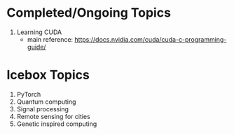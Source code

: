 # Completed/Ongoing Topics
1. Learning CUDA
    - main reference: https://docs.nvidia.com/cuda/cuda-c-programming-guide/

# Icebox Topics
1. PyTorch
2. Quantum computing 
3. Signal processing 
4. Remote sensing for cities
5. Genetic inspired computing

